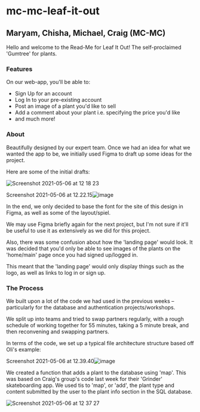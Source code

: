 # mc-mc-leaf-it-out

## Maryam, Chisha, Michael, Craig (MC-MC)

Hello and welcome to the Read-Me for Leaf It Out! The self-proclaimed 'Gumtree' for plants.

### Features

On our web-app, you'll be able to:

- Sign Up for an account
- Log In to your pre-existing account
- Post an image of a plant you'd like to sell
- Add a comment about your plant i.e. specifying the price you'd like
- and much more!

### About

Beautifully designed by our expert team. Once we had an idea for what we wanted the app to be, we initially used Figma to draft up some ideas for the project.

Here are some of the initial drafts:

![Screenshot 2021-05-06 at 12 18 23](https://user-images.githubusercontent.com/23028288/117305524-c1755c00-ae76-11eb-853d-132ec6e9899a.png)

Screenshot 2021-05-06 at 12.22.15![image](https://user-images.githubusercontent.com/23028288/117305713-eec20a00-ae76-11eb-850b-d1a2e4151bf5.png)

In the end, we only decided to base the font for the site of this design in Figma, as well as some of the layout/spiel.

We may use Figma briefly again for the next project, but I'm not sure if it'll be useful to use it as extensively as we did for this project.

Also, there was some confusion about how the 'landing page' would look. It was decided that you'd only be able to see images of the plants on the 'home/main' page once you had signed up/logged in.

This meant that the 'landing page' would only display things such as the logo, as well as links to log in or sign up.

### The Process

We built upon a lot of the code we had used in the previous weeks – particularly for the database and authentication projects/workshops.

We split up into teams and tried to swap partners regularly, with a rough schedule of working together for 55 minutes, taking a 5 minute break, and then reconvening and swapping partners.

In terms of the code, we set up a typical file architecture structure based off Oli's example:

Screenshot 2021-05-06 at 12.39.40![image](https://user-images.githubusercontent.com/23028288/117305780-ff728000-ae76-11eb-8a17-c198768282f8.png)

We created a function that adds a plant to the database using 'map'. This was based on Craig's group's code last week for their 'Grinder' skateboarding app. We used tis to 'map', or 'add',  the plant type and content submitted by the user to the plant info section in the SQL database.

![Screenshot 2021-05-06 at 12 37 27](https://user-images.githubusercontent.com/23028288/117306013-3779c300-ae77-11eb-800c-422a74edbd51.png)

